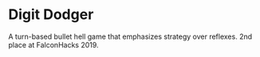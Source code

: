 # Digit Dodger
A turn-based bullet hell game that emphasizes strategy over reflexes. 2nd place at FalconHacks 2019.
